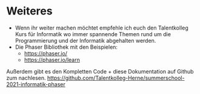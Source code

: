 # Weiteres
* Wenn ihr weiter machen möchtet empfehle ich euch den Talentkolleg Kurs für Informatik wo immer spannende Themen rund um die Programmierung und der Informatik abgehalten werden. 
* Die Phaser Bibliothek mit den Beispielen:
  * https://phaser.io/
  * https://phaser.io/learn


Außerdem gibt es den Kompletten Code + diese Dokumentation auf Github zum nachlesen. 
https://github.com/Talentkolleg-Herne/summerschool-2021-informatik-phaser
